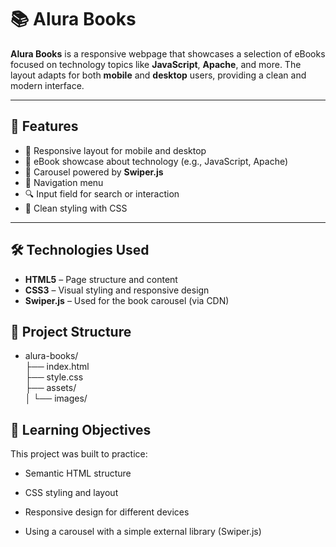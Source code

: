 # 📚 Alura Books

**Alura Books** is a responsive webpage that showcases a selection of eBooks focused on technology topics like **JavaScript**, **Apache**, and more. The layout adapts for both **mobile** and **desktop** users, providing a clean and modern interface.

---

## 🚀 Features

- 📱 Responsive layout for mobile and desktop
- 📖 eBook showcase about technology (e.g., JavaScript, Apache)
- 🎠 Carousel powered by **Swiper.js**
- 📂 Navigation menu
- 🔍 Input field for search or interaction
- 🎨 Clean styling with CSS

---

## 🛠️ Technologies Used

- **HTML5** – Page structure and content
- **CSS3** – Visual styling and responsive design
- **Swiper.js** – Used for the book carousel (via CDN)

## 📁 Project Structure

- alura-books/  <br>
 ├── index.html <br>
 ├── style.css <br>
 ├── assets/ <br>
 │   └── images/ 

## 🎯 Learning Objectives
This project was built to practice:

- Semantic HTML structure

- CSS styling and layout

- Responsive design for different devices

- Using a carousel with a simple external library (Swiper.js)
